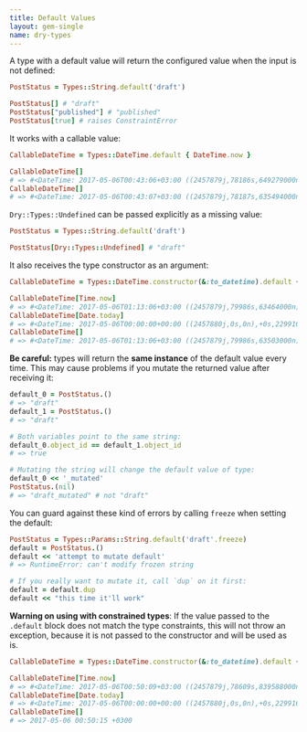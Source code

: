 ```yaml
---
title: Default Values
layout: gem-single
name: dry-types
---
```


A type with a default value will return the configured value when the input is not defined:

``` ruby
PostStatus = Types::String.default('draft')

PostStatus[] # "draft"
PostStatus["published"] # "published"
PostStatus[true] # raises ConstraintError
```

It works with a callable value:

``` ruby
CallableDateTime = Types::DateTime.default { DateTime.now }

CallableDateTime[]
# => #<DateTime: 2017-05-06T00:43:06+03:00 ((2457879j,78186s,649279000n),+10800s,2299161j)>
CallableDateTime[]
# => #<DateTime: 2017-05-06T00:43:07+03:00 ((2457879j,78187s,635494000n),+10800s,2299161j)>
```

`Dry::Types::Undefined` can be passed explicitly as a missing value:

```ruby
PostStatus = Types::String.default('draft')

PostStatus[Dry::Types::Undefined] # "draft"
```

It also receives the type constructor as an argument:

```ruby
CallableDateTime = Types::DateTime.constructor(&:to_datetime).default { |type| type[Time.now] }

CallableDateTime[Time.now]
# => #<DateTime: 2017-05-06T01:13:06+03:00 ((2457879j,79986s,63464000n),+10800s,2299161j)>
CallableDateTime[Date.today]
# => #<DateTime: 2017-05-06T00:00:00+00:00 ((2457880j,0s,0n),+0s,2299161j)>
CallableDateTime[]
# => #<DateTime: 2017-05-06T01:13:06+03:00 ((2457879j,79986s,63503000n),+10800s,2299161j)>
```

**Be careful:** types will return the **same instance** of the default value every time. This may cause problems if you mutate the returned value after receiving it:

```ruby
default_0 = PostStatus.()
# => "draft"
default_1 = PostStatus.()
# => "draft"

# Both variables point to the same string:
default_0.object_id == default_1.object_id
# => true

# Mutating the string will change the default value of type:
default_0 << '_mutated'
PostStatus.(nil)
# => "draft_mutated" # not "draft"
```

You can guard against these kind of errors by calling `freeze` when setting the default:

```ruby
PostStatus = Types::Params::String.default('draft'.freeze)
default = PostStatus.()
default << 'attempt to mutate default'
# => RuntimeError: can't modify frozen string

# If you really want to mutate it, call `dup` on it first:
default = default.dup
default << "this time it'll work"
```

**Warning on using with constrained types**: If the value passed to the `.default` block does not match the type constraints, this will not throw an exception, because it is not passed to the constructor and will be used as is.

```ruby
CallableDateTime = Types::DateTime.constructor(&:to_datetime).default { Time.now }

CallableDateTime[Time.now]
# => #<DateTime: 2017-05-06T00:50:09+03:00 ((2457879j,78609s,839588000n),+10800s,2299161j)>
CallableDateTime[Date.today]
# => #<DateTime: 2017-05-06T00:00:00+00:00 ((2457880j,0s,0n),+0s,2299161j)>
CallableDateTime[]
# => 2017-05-06 00:50:15 +0300
```
